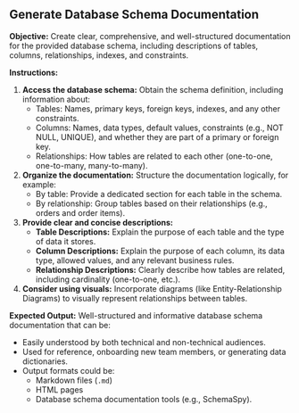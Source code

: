 ## Generate Database Schema Documentation

**Objective:** Create clear, comprehensive, and well-structured documentation for the provided database schema, including descriptions of tables, columns, relationships, indexes, and constraints. 

**Instructions:**

1. **Access the database schema:** Obtain the schema definition, including information about:
    * Tables: Names, primary keys, foreign keys, indexes, and any other constraints.
    * Columns: Names, data types, default values, constraints (e.g., NOT NULL, UNIQUE), and whether they are part of a primary or foreign key.
    * Relationships:  How tables are related to each other (one-to-one, one-to-many, many-to-many).
2. **Organize the documentation:**  Structure the documentation logically, for example:
    * By table: Provide a dedicated section for each table in the schema. 
    * By relationship: Group tables based on their relationships (e.g., orders and order items).
3. **Provide clear and concise descriptions:**  
    * **Table Descriptions:**  Explain the purpose of each table and the type of data it stores. 
    * **Column Descriptions:** Explain the purpose of each column, its data type, allowed values, and any relevant business rules.
    * **Relationship Descriptions:** Clearly describe how tables are related, including cardinality (one-to-one, etc.).  
4. **Consider using visuals:**  Incorporate diagrams (like Entity-Relationship Diagrams) to visually represent relationships between tables.

**Expected Output:**  Well-structured and informative database schema documentation that can be:

* Easily understood by both technical and non-technical audiences.
* Used for reference, onboarding new team members, or generating data dictionaries. 
* Output formats could be:
    * Markdown files (`.md`)
    * HTML pages 
    * Database schema documentation tools (e.g., SchemaSpy).

